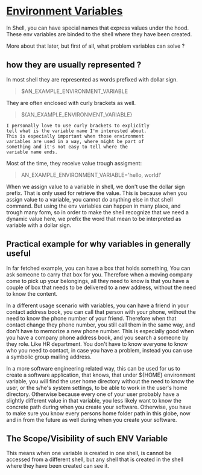 # [Environment Variables](https://en.wikipedia.org/wiki/Environment_variable)

In Shell, you can have special names that express values under the hood.
These env variables are binded to the shell where they have been created.

More about that later, but first of all, what problem variables can solve ?  

## how they are usually represented ?

In most shell they are represented as words prefixed with dollar sign.
> $AN_EXAMPLE_ENVIRONMENT_VARIABLE

They are often enclosed with curly brackets as well.
> ${AN_EXAMPLE_ENVIRONMENT_VARIABLE}

    I personally love to use curly brackets to explicitly 
    tell what is the variable name I'm interested about.
    This is especially important when those environment 
    variables are used in a way, where might be part of
    something and it's not easy to tell where the
    variable name ends.

Most of the time, they receive value trough assigment:
> AN_EXAMPLE_ENVIRONMENT_VARIABLE='hello, world!'

When we assign value to a variable in shell,
we don't use the dollar sign prefix.
That is only used for retrieve the value.
This is because when you assign value to a variable,
you cannot do anything else in that shell command.
But using the env variables can happen in many place,
and trough many form, so in order to make the shell
recognize that we need a dynamic value here,
we prefix the word that mean to be interpreted 
as variable with a dollar sign.

## Practical example for why variables in generally useful

In far fetched example, you can have a box that holds something,
You can ask someone to carry that box for you.
Therefore when a moving company come to pick up your belongings,
all they need to know is that you have a couple of box that needs to be
delivered to a new address, without the need to know the content.

In a different usage scenario with variables,
you can have a friend in your contact address book,
you can call that person with your phone, without the need to know the 
phone number of your friend. Therefore when that contact change they phone number,
you still call them in the same way, and don't have to memorize a new phone number.
This is especially good when you have a company phone address book,
and you search a someone by they role. Like HR department.
You don't have to know everyone to know who you need to contact,
in case you have a problem, instead you can use a symbolic group mailing address.  

In a more software engineering related way, this can be used for us to 
create a software application, that knows, that under ${HOME} environment variable,
you will find the user home directory without the need to know the user, or the 
s/he's system settings, to be able to work in the user's home directory.
Otherwise because every one of your user probably have a slightly different value in that variable,
you less likely want to know the concrete path during when you create your software.
Otherwise, you have to make sure you know every persons home folder path in this globe,
now and in from the future as well during when you create your software.

## The Scope/Visibility of such ENV Variable 

This means when one variable is created in one shell, 
is cannot be accessed from a different shell,
but any shell that is created in the shell where they have been created can see it.